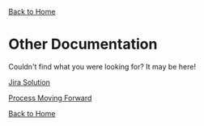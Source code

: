 [Back to Home](index.md)
# Other Documentation 
Couldn't find what you were looking for? It may be here! 

[Jira Solution](https://docs.google.com/document/d/e/2PACX-1vSaqxuy1X8BzwVUDuRRjOqEjoaf9QNnGbr0nIHdH4n66H9eGbR2lzXxoczalLejqYWsZxppbAUKO5PD/pub) 

[Process Moving Forward](https://docs.google.com/document/d/e/2PACX-1vThdLtQW0lrO-tTphmFtUYN3NqPRjWrS_L4Uhx1grjDCSs7OdlYSA28hcZHftMvwRZIqGfrFqq2MNpT/pub)

[Back to Home](index.md)
